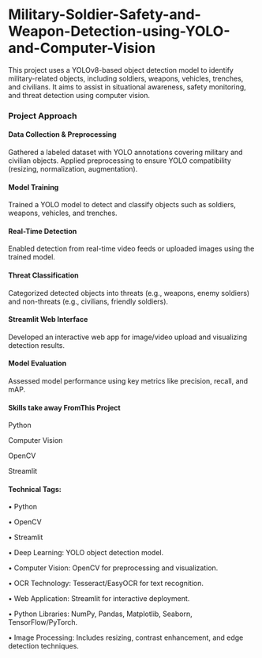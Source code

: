 # Military-Soldier-Safety-and-Weapon-Detection-using-YOLO-and-Computer-Vision

This project uses a YOLOv8-based object detection model to identify military-related objects, including soldiers, weapons, vehicles, trenches, and civilians. It aims to assist in situational awareness, safety monitoring, and threat detection using computer vision.

### Project Approach 
#### Data Collection & Preprocessing
Gathered a labeled dataset with YOLO annotations covering military and civilian objects.
Applied preprocessing to ensure YOLO compatibility (resizing, normalization, augmentation).

#### Model Training
Trained a YOLO model to detect and classify objects such as soldiers, weapons, vehicles, and trenches.

#### Real-Time Detection
Enabled detection from real-time video feeds or uploaded images using the trained model.

#### Threat Classification
Categorized detected objects into threats (e.g., weapons, enemy soldiers) and non-threats (e.g., civilians, friendly soldiers).

#### Streamlit Web Interface
Developed an interactive web app for image/video upload and visualizing detection results.

#### Model Evaluation
Assessed model performance using key metrics like precision, recall, and mAP.

#### Skills take away FromThis Project
Python

Computer Vision

OpenCV

Streamlit

#### Technical Tags:
• Python

• OpenCV

• Streamlit

• Deep Learning: YOLO object detection model.

• Computer Vision: OpenCV for preprocessing and visualization.

• OCR Technology: Tesseract/EasyOCR for text recognition.

• Web Application: Streamlit for interactive deployment.

• Python Libraries: NumPy, Pandas, Matplotlib, Seaborn, TensorFlow/PyTorch.

• Image Processing: Includes resizing, contrast enhancement, and edge detection techniques.

